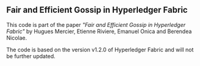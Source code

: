 ## Fair and Efficient Gossip in Hyperledger Fabric

This code is part of the paper _"Fair and Efficient Gossip in Hyperledger Fabric"_ by Hugues Mercier, Etienne Riviere, Emanuel Onica and Berendea Nicolae.

The code is based on the version v1.2.0 of Hyperledger Fabric and will not be further updated.
